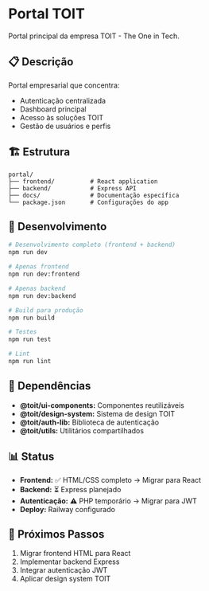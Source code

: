 # Portal TOIT

Portal principal da empresa TOIT - The One in Tech.

## 📋 Descrição

Portal empresarial que concentra:
- Autenticação centralizada
- Dashboard principal
- Acesso às soluções TOIT
- Gestão de usuários e perfis

## 🏗️ Estrutura

```
portal/
├── frontend/          # React application
├── backend/           # Express API  
├── docs/              # Documentação específica
└── package.json       # Configurações do app
```

## 🚀 Desenvolvimento

```bash
# Desenvolvimento completo (frontend + backend)
npm run dev

# Apenas frontend
npm run dev:frontend

# Apenas backend  
npm run dev:backend

# Build para produção
npm run build

# Testes
npm run test

# Lint
npm run lint
```

## 🔗 Dependências

- **@toit/ui-components:** Componentes reutilizáveis
- **@toit/design-system:** Sistema de design TOIT
- **@toit/auth-lib:** Biblioteca de autenticação
- **@toit/utils:** Utilitários compartilhados

## 📊 Status

- **Frontend:** ✅ HTML/CSS completo → Migrar para React
- **Backend:** ⏳ Express planejado
- **Autenticação:** ⚠️ PHP temporário → Migrar para JWT
- **Deploy:** Railway configurado

## 🎯 Próximos Passos

1. Migrar frontend HTML para React
2. Implementar backend Express
3. Integrar autenticação JWT
4. Aplicar design system TOIT
